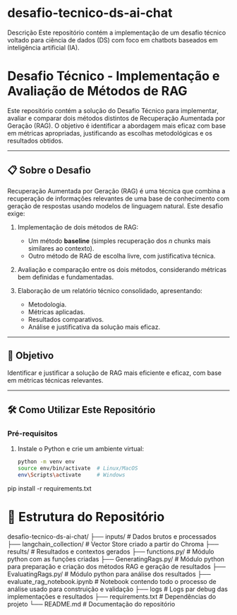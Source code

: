 # desafio-tecnico-ds-ai-chat
Descrição Este repositório contém a implementação de um desafio técnico voltado para ciência de dados (DS) com foco em chatbots baseados em inteligência artificial (IA).

# **Desafio Técnico - Implementação e Avaliação de Métodos de RAG**

Este repositório contém a solução do Desafio Técnico para implementar, avaliar e comparar dois métodos distintos de Recuperação Aumentada por Geração (RAG). O objetivo é identificar a abordagem mais eficaz com base em métricas apropriadas, justificando as escolhas metodológicas e os resultados obtidos.

---

## 📋 **Sobre o Desafio**

Recuperação Aumentada por Geração (RAG) é uma técnica que combina a recuperação de informações relevantes de uma base de conhecimento com geração de respostas usando modelos de linguagem natural. Este desafio exige: 

1. Implementação de dois métodos de RAG:  
   - Um método **baseline** (simples recuperação dos *n* chunks mais similares ao contexto).  
   - Outro método de RAG de escolha livre, com justificativa técnica.

2. Avaliação e comparação entre os dois métodos, considerando métricas bem definidas e fundamentadas.  

3. Elaboração de um relatório técnico consolidado, apresentando:  
   - Metodologia.  
   - Métricas aplicadas.  
   - Resultados comparativos.  
   - Análise e justificativa da solução mais eficaz.

---

## 🚀 **Objetivo**

Identificar e justificar a solução de RAG mais eficiente e eficaz, com base em métricas técnicas relevantes. 

---

## 🛠️ **Como Utilizar Este Repositório**

### **Pré-requisitos**

1. Instale o Python e crie um ambiente virtual:
   ```bash
   python -m venv env
   source env/bin/activate  # Linux/MacOS
   env\Scripts\activate     # Windows

pip install -r requirements.txt

# 📂 Estrutura do Repositório

desafio-tecnico-ds-ai-chat/
├── inputs/                         # Dados brutos e processados
├── langchain_collection/           # Vector Store criado a partir do Chroma
├── results/                        # Resultados e contextos gerados 
├── functions.py/                   # Módulo python com as funções criadas 
├── GeneratingRags.py/              # Módulo python para preparação e criação dos métodos RAG e geração de resultados
├── EvaluatingRags.py/              # Módulo python para análise dos resultados
├── evaluate_rag_notebook.ipynb     # Notebook contendo todo o processo de análise usado para construição e validação
├── logs                            # Logs par debug das implementações e resultados
├── requirements.txt                # Dependências do projeto
└── README.md                       # Documentação do repositório
